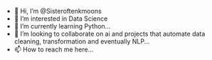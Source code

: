 - 👋 Hi, I’m @Sisteroftenkmoons
- 👀 I’m interested in Data Science
- 🌱 I’m currently learning Python...
- 💞️ I’m looking to collaborate on ai and projects that automate data cleaning, transformation and eventually NLP...
- 📫 How to reach me here...

<!---
Sisteroftenkmoons/Sisteroftenkmoons is a ✨ special ✨ repository because its `README.md` (this file) appears on your GitHub profile.
You can click the Preview link to take a look at your changes.
--->
